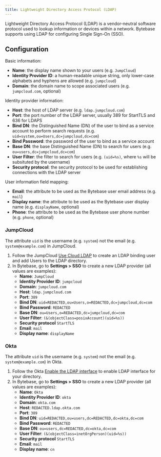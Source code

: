 ```yaml
---
title: Lightweight Directory Access Protocol (LDAP)
---
```


Lightweight Directory Access Protocol (LDAP) is a vendor-neutral software protocol used to lookup information or devices within a network. Bytebase supports using LDAP for configuring Single Sign-On (SSO).

## Configuration

Basic information:

* **Name**: the display name shown to your users (e.g. `JumpCloud`)
* **Identity Provider ID**: a human-readable unique string, only lower-case alphabets and hyphens are allowed (e.g. `jumpcloud`)
* **Domain**: the domain name to scope associated users (e.g. `jumpcloud.com`, optional)

Identity provider information:

* **Host**: the host of LDAP server (e.g. `ldap.jumpcloud.com`)
* **Port**: the port number of the LDAP server, usually 389 for StartTLS and 636 for LDAPS
* **Bind DN**: the Distinguished Name (DN) of the user to bind as a service account to perform search requests (e.g. `uid=system,ou=Users,dc=jumpcloud,dc=com`)
* **Bind Password**: the password of the user to bind as a service account
* **Base DN**: the base Distinguished Name (DN) to search for users (e.g. `ou=users,dc=jumpcloud,dc=com`)
* **User Filter**: the filter to search for users (e.g. `(uid=%s)`, where `%s` will be subsituted by the username)
* **Security protocol**: the security protocol to be used for establishing connections with the LDAP server

User information field mapping:

* **Email**: the attribute to be used as the Bytebase user email address (e.g. `mail`)
* **Display name**: the attribute to be used as the Bytebase user display name (e.g. `displayName`, optional)
* **Phone**: the attribute to be used as the Bytebase user phone number (e.g. `phone`, optional)

### JumpCloud

<HintBlock type="info">

The attribute `uid` is the username (e.g. `system`) not the email (e.g. `system@example.com`) in JumpCloud.

</HintBlock>

1. Follow the JumpCloud [Use Cloud LDAP](https://jumpcloud.com/support/use-cloud-ldap) to create an LDAP binding user and add Users to the LDAP directory.
1. In Bytebase, go to **Settings > SSO** to create a new LDAP provider (all values are examples):
   - **Name**: `JumpCloud`
   - **Identity Provider ID**: `jumpcloud`
   - **Domain**: `jumpcloud.com`
   - **Host**: `ldap.jumpcloud.com`
   - **Port**: `389`
   - **Bind DN**: `uid=REDACTED,ou=Users,o=REDACTED,dc=jumpcloud,dc=com`
   - **Bind Password**: `REDACTED`
   - **Base DN**: `ou=Users,o=REDACTED,dc=jumpcloud,dc=com`
   - **User Filter**: `(&(objectClass=posixAccount)(uid=%s))`
   - **Security protocol** `StartTLS`
   - **Email**: `mail`
   - **Display name**: `displayName`

### Okta

<HintBlock type="info">

The attribute `uid` is the username (e.g. `system`) not the email (e.g. `system@example.com`) in Okta.

</HintBlock>

1. Follow the Okta [Enable the LDAP interface](https://help.okta.com/en-us/Content/Topics/Directory/LDAP-interface-enable.htm) to enable LDAP interface for your directory.
1. In Bytebase, go to **Settings > SSO** to create a new LDAP provider (all values are examples):
   - **Name**: `Okta`
   - **Identity Provider ID**: `okta`
   - **Domain**: `okta.com`
   - **Host**: `REDACTED.ldap.okta.com`
   - **Port**: `389`
   - **Bind DN**: `uid=REDACTED,ou=users,dc=REDACTED,dc=okta,dc=com`
   - **Bind Password**: `REDACTED`
   - **Base DN**: `ou=users,dc=REDACTED,dc=okta,dc=com`
   - **User Filter**: `(&(objectClass=inetOrgPerson)(uid=%s))`
   - **Security protocol** `StartTLS`
   - **Email**: `mail`
   - **Display name**: `cn`

